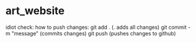 # art_website

idiot check: how to push changes:
git add . (. adds all changes)
git commit -m "message" (commits changes)
git push (pushes changes to github)
